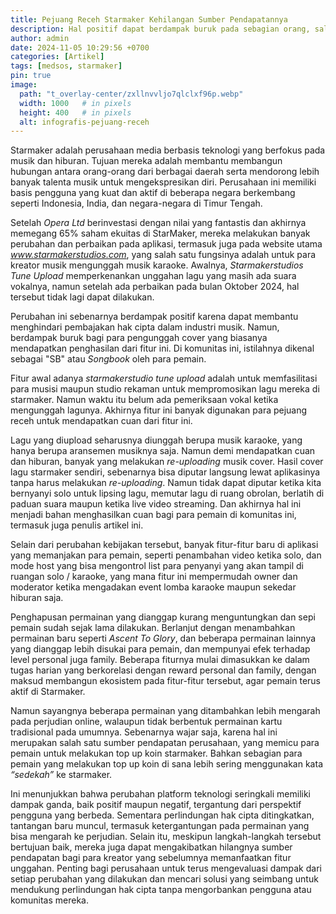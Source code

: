 ```yaml
---
title: Pejuang Receh Starmaker Kehilangan Sumber Pendapatannya
description: Hal positif dapat berdampak buruk pada sebagian orang, salah satunya adalah pengupload cover Songbook di Starmaker.
author: admin
date: 2024-11-05 10:29:56 +0700
categories: [Artikel]
tags: [medsos, starmaker]
pin: true
image:
  path: "t_overlay-center/zxllnvvljo7qlclxf96p.webp"
  width: 1000   # in pixels
  height: 400   # in pixels
  alt: infografis-pejuang-receh
---
```


Starmaker adalah perusahaan media berbasis teknologi yang berfokus pada musik dan hiburan. Tujuan mereka adalah membantu membangun hubungan antara orang-orang dari berbagai daerah serta mendorong lebih banyak talenta musik untuk mengekspresikan diri. Perusahaan ini memiliki basis pengguna yang kuat dan aktif di beberapa negara berkembang seperti Indonesia, India, dan negara-negara di Timur Tengah.

Setelah *Opera Ltd* berinvestasi dengan nilai yang fantastis dan akhirnya memegang 65% saham ekuitas di StarMaker, mereka melakukan banyak perubahan dan perbaikan pada aplikasi, termasuk juga pada website utama *www.starmakerstudios.com*, yang salah satu fungsinya adalah untuk para kreator musik mengunggah musik karaoke. Awalnya, *Starmakerstudios Tune Upload* memperkenankan unggahan lagu yang masih ada suara vokalnya, namun setelah ada perbaikan pada bulan Oktober 2024, hal tersebut tidak lagi dapat dilakukan.

Perubahan ini sebenarnya berdampak positif karena dapat membantu menghindari pembajakan hak cipta dalam industri musik. Namun, berdampak buruk bagi para pengunggah cover yang biasanya mendapatkan penghasilan dari fitur ini. Di komunitas ini, istilahnya dikenal sebagai "SB" atau *Songbook* oleh para pemain.

Fitur awal adanya *starmakerstudio tune upload* adalah untuk memfasilitasi para musisi maupun studio rekaman untuk mempromosikan lagu mereka di starmaker. Namun waktu itu belum ada pemeriksaan vokal ketika mengunggah lagunya. Akhirnya fitur ini banyak digunakan para pejuang receh untuk mendapatkan cuan dari fitur ini. 

Lagu yang diupload seharusnya diunggah berupa musik karaoke, yang hanya berupa aransemen musiknya saja. Namun demi mendapatkan cuan dan hiburan, banyak yang melakukan *re-uploading* musik cover. Hasil cover lagu starmaker sendiri, sebenarnya bisa diputar langsung lewat aplikasinya tanpa harus melakukan *re-uploading*. Namun tidak dapat diputar ketika kita bernyanyi solo untuk lipsing lagu, memutar lagu di ruang obrolan, berlatih di paduan suara maupun ketika live video streaming. Dan akhirnya hal ini menjadi bahan menghasilkan cuan bagi para pemain di komunitas ini, termasuk juga penulis artikel ini.

Selain dari perubahan kebijakan tersebut, banyak fitur-fitur baru di aplikasi yang memanjakan para pemain, seperti penambahan video ketika solo, dan mode host yang bisa mengontrol list para penyanyi yang akan tampil di ruangan solo / karaoke, yang mana fitur ini mempermudah owner dan moderator ketika mengadakan event lomba karaoke maupun sekedar hiburan saja.  

Penghapusan permainan yang dianggap kurang menguntungkan dan sepi pemain sudah sejak lama dilakukan. Berlanjut dengan menambahkan permainan baru seperti *Ascent To Glory*, dan beberapa permainan lainnya yang dianggap lebih disukai para pemain, dan mempunyai efek terhadap level personal juga family. Beberapa fiturnya mulai dimasukkan ke dalam tugas harian yang berkorelasi dengan reward personal dan family, dengan maksud membangun ekosistem pada fitur-fitur tersebut, agar pemain terus aktif di Starmaker.

Namun sayangnya beberapa permainan yang ditambahkan lebih mengarah pada perjudian online, walaupun tidak berbentuk permainan kartu tradisional pada umumnya. Sebenarnya wajar saja, karena hal ini merupakan salah satu sumber pendapatan perusahaan, yang memicu para pemain untuk melakukan top up koin starmaker. Bahkan sebagian para pemain yang melakukan top up koin di sana lebih sering menggunakan kata *“sedekah”* ke starmaker.

Ini menunjukkan bahwa perubahan platform teknologi seringkali memiliki dampak ganda, baik positif maupun negatif, tergantung dari perspektif pengguna yang berbeda. Sementara perlindungan hak cipta ditingkatkan, tantangan baru muncul, termasuk ketergantungan pada permainan yang bisa mengarah ke perjudian. Selain itu, meskipun langkah-langkah tersebut bertujuan baik, mereka juga dapat mengakibatkan hilangnya sumber pendapatan bagi para kreator yang sebelumnya memanfaatkan fitur unggahan. Penting bagi perusahaan untuk terus mengevaluasi dampak dari setiap perubahan yang dilakukan dan mencari solusi yang seimbang untuk mendukung perlindungan hak cipta tanpa mengorbankan pengguna atau komunitas mereka.